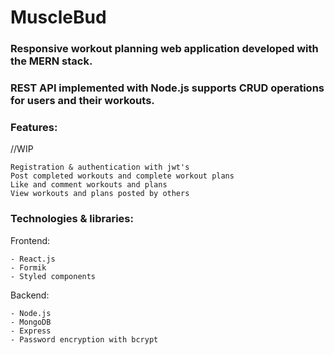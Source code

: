 # MuscleBud

### Responsive workout planning web application developed with the MERN stack.

### REST API implemented with Node.js supports CRUD operations for users and their workouts.

### Features:

//WIP

```
Registration & authentication with jwt's
Post completed workouts and complete workout plans
Like and comment workouts and plans
View workouts and plans posted by others
```

### Technologies & libraries:

Frontend:

```
- React.js
- Formik
- Styled components
```

Backend:

```
- Node.js
- MongoDB
- Express
- Password encryption with bcrypt
```
